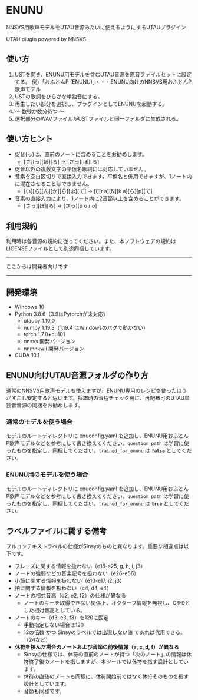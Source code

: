 # ENUNU

NNSVS用歌声モデルをUTAU音源みたいに使えるようにするUTAUプラグイン

UTAU plugin powered by NNSVS

## 使い方

1. USTを開き、ENUNU用モデルを含むUTAU音源を原音ファイルセットに設定する。
   例）「おふとんP (ENUNU)」・・・ENUNU向けのNNSVS用おふとんP歌声モデル
2. USTの歌詞をひらがな単独音にする。
3. 再生したい部分を選択し、プラグインとしてENUNUを起動する。
4. ～ 数秒か数分待つ ～
5. 選択部分のWAVファイルがUSTファイルと同一フォルダに生成される。

## 使い方ヒント

- 促音(っ)は、直前のノートに含めることをお勧めします。
  - \[さ]\[っ]\[ぽ]\[ろ] → \[さっ]\[ぽ]\[ろ]
- 促音以外の複数文字の平仮名歌詞には対応していません。
- 音素を空白区切りで直接入力できます。平仮名と併用できますが、1ノート内に混在させることはできません。
  - \[い]\[ら]\[ん]\[か]\[ら]\[ぷ]\[て] → \[i]\[r a]\[N]\[k a]\[ら]\[p]\[て]
- 音素の直接入力により、1ノート内に2音節以上を含めることができます。
  - \[さっ]\[ぽ]\[ろ] → \[さっ]\[p o r o]

## 利用規約

利用時は各音源の規約に従ってください。また、本ソフトウェアの規約はLICENSEファイルとして別途同梱しています。



---

ここからは開発者向けです

---

## 開発環境

- Windows 10
- Python 3.8.6（3.9はPytorchが未対応）
  - utaupy 1.10.0
  - numpy 1.19.3（1.19.4 はWindowsのバグで動かない）
  - torch 1.7.0+cu101
  - nnsvs 開発バージョン
  - nnmnkwii 開発バージョン
- CUDA 10.1

## ENUNU向けUTAU音源フォルダの作り方

通常のNNSVS用歌声モデルも使えますが、[ENUNU専用のレシピ](https://github.com/oatsu-gh/ENUNU/tree/main/nnsvs_recipe_for_enunu)を使ったほうがすこし安定すると思います。採譜時の音程チェック用に、再配布可のUTAU単独音音源の同梱をお勧めします。

### 通常のモデルを使う場合

モデルのルートディレクトリに enuconfig.yaml を追加し、ENUNU用おふとんP歌声モデルなどを参考にして書き換えてください。`question_path` は学習に使ったものを指定し、同梱してください。`trained_for_enunu` は **`false`** としてください。

### ENUNU用のモデルを使う場合

モデルのルートディレクトリに enuconfig.yaml を追加し、ENUNU用おふとんP歌声モデルなどを参考にして書き換えてください。`question_path` は学習に使ったものを指定し、同梱してください。`trained_for_enunu` は **`true`** としてください。



## ラベルファイルに関する備考

フルコンテキストラベルの仕様がSinsyのものと異なります。重要な相違点は以下です。

- フレーズに関する情報を扱わない（e18-e25,  g,  h,  i,  j3）
- ノートの強弱などの音楽記号を扱わない（e26-e56）
- 小節に関する情報を扱わない（e10-e17,  j2,  j3）
- 拍に関する情報を扱わない（c4,  d4,  e4）
- ノートの相対音高（d2,  e2,  f2）の仕様が異なる
  - ノートのキーを取得できない関係上、オクターブ情報を無視し、Cを0とした相対音高としている。
- ノートのキー（d3,  e3,  f3）を120に固定
  - 手動指定しない場合は120
  - 12の倍数 かつ Sinsyのラベルでは出現しない値 であれば代用できる。（24など）
- **休符を挟んだ場合のノートおよび音節の前後情報（a, c, d, f）が異なる**
  - Sinsyの仕様では、休符の直前のノートが持つ「次のノート」の情報は休符終了後のノートを指しますが、本ツールでは休符を指す設計としています。
  - 休符の直後のノートも同様に、休符開始前ではなく休符そのものを指す設計としています。
  - 音節も同様です。

